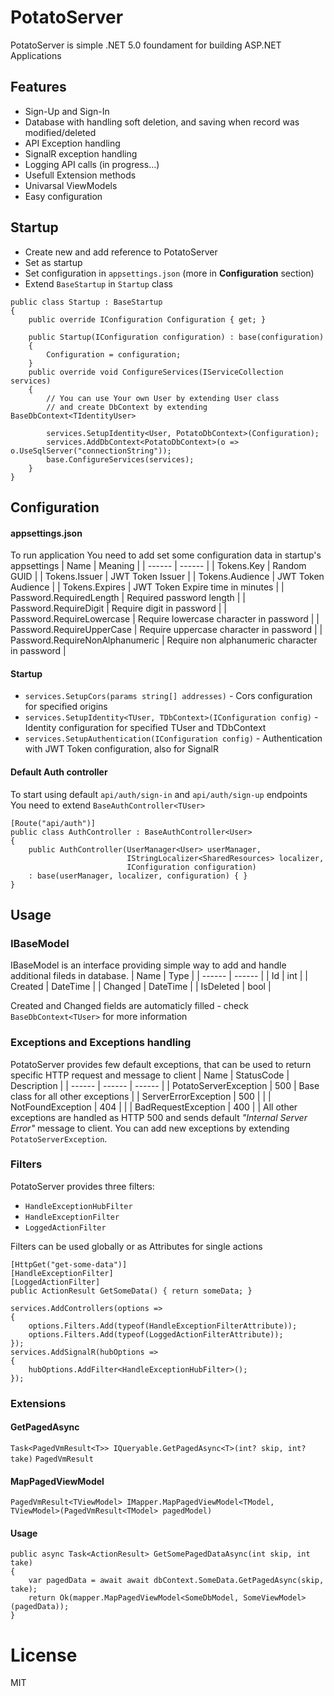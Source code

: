 # PotatoServer
PotatoServer is simple .NET 5.0 foundament for building ASP.NET Applications

## Features
- Sign-Up and Sign-In 
- Database with handling soft deletion, and saving when record was modified/deleted 
- API Exception handling
- SignalR exception handling
- Logging API calls (in progress...)
- Usefull Extension methods
- Univarsal ViewModels
- Easy configuration

## Startup
- Create new <YourProject> and add reference to PotatoServer
- Set <YourProject> as startup
- Set configuration in `appsettings.json` (more in **Configuration** section)
- Extend `BaseStartup` in `Startup` class
```
public class Startup : BaseStartup
{
    public override IConfiguration Configuration { get; }

    public Startup(IConfiguration configuration) : base(configuration)
    {
        Configuration = configuration;
    }
    public override void ConfigureServices(IServiceCollection services)
    {
        // You can use Your own User by extending User class
        // and create DbContext by extending BaseDbContext<TIdentityUser>
        
        services.SetupIdentity<User, PotatoDbContext>(Configuration);
        services.AddDbContext<PotatoDbContext>(o => o.UseSqlServer("connectionString"));
        base.ConfigureServices(services);
    }
}
```

## Configuration

#### appsettings.json
To run application You need to add set some configuration data in startup's appsettings
| Name | Meaning |
| ------ | ------ |
| Tokens.Key | Random GUID |
| Tokens.Issuer | JWT Token Issuer |
| Tokens.Audience | JWT Token Audience |
| Tokens.Expires | JWT Token Expire time in minutes |
| Password.RequiredLength | Required password length |
| Password.RequireDigit | Require digit in password |
| Password.RequireLowercase | Require lowercase character in password |
| Password.RequireUpperCase | Require uppercase character in password |
| Password.RequireNonAlphanumeric | Require non alphanumeric character in password  |

#### Startup
- `services.SetupCors(params string[] addresses)` - Cors configuration for specified origins
- `services.SetupIdentity<TUser, TDbContext>(IConfiguration config)` - Identity configuration for specified TUser and TDbContext
- `services.SetupAuthentication(IConfiguration config)` - Authentication with JWT Token configuration, also for SignalR

#### Default Auth controller
To start using default `api/auth/sign-in` and `api/auth/sign-up` endpoints You need to extend `BaseAuthController<TUser>`
```
[Route("api/auth")]
public class AuthController : BaseAuthController<User>
{
    public AuthController(UserManager<User> userManager,
                          IStringLocalizer<SharedResources> localizer,
                          IConfiguration configuration)
    : base(userManager, localizer, configuration) { }
}
```

## Usage

### IBaseModel
IBaseModel is an interface providing simple way to add and handle additional fileds in database.
| Name | Type |
| ------ | ------ |
| Id | int |
| Created | DateTime |
| Changed | DateTime |
| IsDeleted | bool |

Created and Changed fields are automaticly filled - check `BaseDbContext<TUser>` for more information

### Exceptions and Exceptions handling
PotatoServer provides few default exceptions, that can be used to return specific HTTP request and message to client
| Name | StatusCode | Description |
| ------ | ------ | ------ |
| PotatoServerException | 500 | Base class for all other exceptions |
| ServerErrorException | 500 | |
| NotFoundException | 404 | |
| BadRequestException | 400 | |
All other exceptions are handled as HTTP 500 and sends default *"Internal Server Error"* message to client.
You can add new exceptions by extending `PotatoServerException`.

### Filters
PotatoServer provides three filters:
- `HandleExceptionHubFilter`
- `HandleExceptionFilter`
- `LoggedActionFilter`

Filters can be used globally or as Attributes for single actions
```
[HttpGet("get-some-data")]
[HandleExceptionFilter]
[LoggedActionFilter]
public ActionResult GetSomeData() { return someData; }
```
```
services.AddControllers(options =>
{
    options.Filters.Add(typeof(HandleExceptionFilterAttribute));
    options.Filters.Add(typeof(LoggedActionFilterAttribute));
});
services.AddSignalR(hubOptions =>
{
    hubOptions.AddFilter<HandleExceptionHubFilter>();
});
```
### Extensions
#### GetPagedAsync
`Task<PagedVmResult<T>> IQueryable.GetPagedAsync<T>(int? skip, int? take)`
`PagedVmResult`
####  MapPagedViewModel
`PagedVmResult<TViewModel> IMapper.MapPagedViewModel<TModel, TViewModel>(PagedVmResult<TModel> pagedModel)`
#### Usage
```
public async Task<ActionResult> GetSomePagedDataAsync(int skip, int take)
{
    var pagedData = await await dbContext.SomeData.GetPagedAsync(skip, take);
    return Ok(mapper.MapPagedViewModel<SomeDbModel, SomeViewModel>(pagedData));
}
```
# License
MIT

